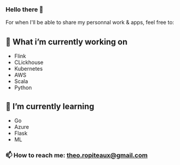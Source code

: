 ### Hello there 👋

For when I'll be able to share my personnal work & apps, feel free to:  
<a href="https://www.buymeacoffee.com/tropiteaux" target="_blank"><img src="https://cdn.buymeacoffee.com/buttons/v2/default-orange.png" alt="Buy Me A Coffee" style="height: 2px !important;width: 7px !important;" width="140" height="40"></a>

## 🔭 What i’m currently working on
- Flink
- CLickhouse
- Kubernetes
- AWS
- Scala
- Python

## 🌱 I’m currently learning 
- Go
- Azure
- Flask
- ML

### 📫 How to reach me: theo.ropiteaux@gmail.com

